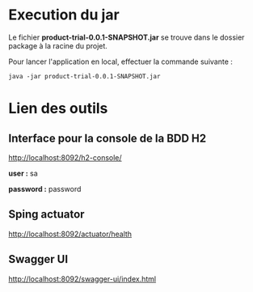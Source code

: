 # Execution du jar

Le fichier <b>product-trial-0.0.1-SNAPSHOT.jar</b> se trouve dans le dossier package à la racine du projet. 

Pour lancer l'application en local, effectuer la commande suivante :
```
java -jar product-trial-0.0.1-SNAPSHOT.jar
```

# Lien des outils
## Interface pour la console de la BDD H2
[http://localhost:8092/h2-console/](http://localhost:8092/h2-console/)

<b>user :</b> sa

<b>password :</b> password

## Sping actuator
[http://localhost:8092/actuator/health](http://localhost:8092/actuator/health)

## Swagger UI
[http://localhost:8092/swagger-ui/index.html](http://localhost:8092/swagger-ui/index.html)

